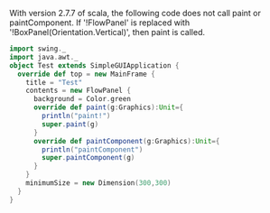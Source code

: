 With version 2.7.7 of scala, the following code does not call paint or paintComponent. If '!FlowPanel' is replaced with '!BoxPanel(Orientation.Vertical)', then paint is called. 

```scala
import swing._
import java.awt._
object Test extends SimpleGUIApplication {
  override def top = new MainFrame {    
    title = "Test"
    contents = new FlowPanel {
      background = Color.green
      override def paint(g:Graphics):Unit={
        println("paint!")
        super.paint(g)
      }
      override def paintComponent(g:Graphics):Unit={
        println("paintComponent")
        super.paintComponent(g)
      }
    }
    minimumSize = new Dimension(300,300)
  }
}  
```
